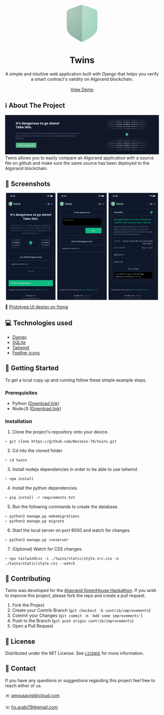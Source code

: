<div align="center">
    <a href="https://github.com/Hossein-79/twins">
        <img src="readme/shield.png" alt="Logo" width="101" height="121">
    </a>
    <h1 align="center">Twins</h1>
    <p align="center">
        A simple and intuitive web application built with Django that helps you verify a smart contract's validity on Algorand blockchain. 
        <br />
        <br />
        <a href="https://twins.bellman.top" target="_blank">View Demo</a>
    </p>
</div>

## ℹ️ About The Project
![Homepage Screen Shot](readme/cover-dark.png)
Twins allows you to easily compare an Algorand application with a source file on github and make sure the same source has been deployed to the Algorand blockchain.

## 📸 Screenshots
<div style="display:flex;flex-direction:row;justify-content:space-around;">
    <img src="readme/screenshot1.png" style="width:32%">
    <img src="readme/screenshot2.png" style="width:32%">
    <img src="readme/screenshot3.png" style="width:32%">
</div>


🔗 [Prototype UI design on figma](https://www.figma.com/file/oTgX20Xsb73qIbMKMbG2AT/Twins?node-id=5%3A2)

## 💻 Technologies used
* [Django](https://www.djangoproject.com)
* [SQLite](https://www.sqlite.org/)
* [Tailwind](https://tailwindcss.com)
* [Feather icons](https://feathericons.com)

## 🔢 Getting Started
To get a local copy up and running follow these simple example steps.

### Prerequisites
<!-- TODO: CHECK WITH HOSSEIN -->
* Python ([Download link](https://www.python.org/downloads/))
* NodeJS ([Download link](https://nodejs.org/en/download/))

### Installation
1. Clone the project's repository onto your device.
```
~ git clone https://github.com/Hossein-79/twins.git
```
2. Cd into the cloned folder.
```
~ cd twins
```
3. Install nodejs dependencies in order to be able to use tailwind.
```
~ npm install
```
4. Install the python dependencies.
```
~ pip install -r requrements.txt
```
5. Run the following commands to create the database.
```
~ python3 manage.py makemigrations
~ python3 manage.py migrate
```
6. Start the local server on port 8000 and watch for changes.
```
~ python3 manage.py runserver
```
7. (Optional) Watch for CSS changes.
```
~ npx tailwindcss -i ./twins/static/style.src.css -o ./twins/static/style.css --watch
```

## 🤝 Contributing
Twins was developed for the [Algorand GreenHouse Hackathon](https://gitcoin.co/hackathon/greenhouse). If you wish to improve this project, please fork the repo and create a pull request.

1. Fork the Project
2. Create your Contrib Branch (`git checkout -b contrib/improvements`)
3. Commit your Changes (`git commit -m 'Add some improvements'`)
4. Push to the Branch (`git push origin contrib/improvements`)
5. Open a Pull Request

## 🪪 License
Distributed under the MIT License. See [`LICENSE`](LICENSE) for more information.

## 🤙 Contact
If you have any questions or suggestions regarding this project feel free to reach either of us.

✉️ amousavig@icloud.com

✉️ ho.arabi79@gmail.com

